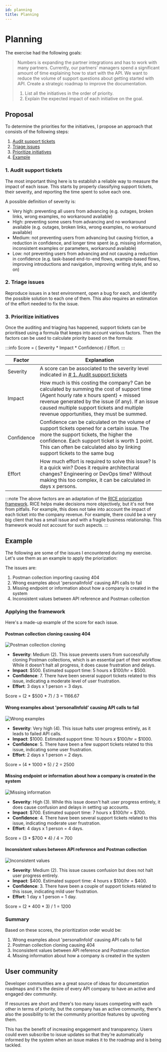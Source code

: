 ```yaml
---
id: planning
title: Planning
---
```


# Planning

The exercise had the following goals:

>Numbers is expanding the partner integrations and has to work with many partners. Currently,
>our partners' managers spend a significant amount of time explaining how to start with the API.
>We want to reduce the volume of support questions about getting started with API. Create a
>strategic roadmap to improve the documentation.
>1. List all the initiatives in the order of priority.
>2. Explain the expected impact of each initiative on the goal.

## Proposal

To determine the priorities for the initiatives, I propose an approach that consists of the following steps:

1. [Audit support tickets](#1-audit-support-tickets)
2. [Triage issues](#2-triage-issues)
3. [Prioritize initiatives](#3-prioritize-initiatives)
4. [Example](#example)

### 1. Audit support tickets

The most important thing here is to establish a reliable way to measure the impact of each issue. This starts by properly classifying support tickets, their severity, and reporting the time spent to solve each one.

A possible definition of severity is:

- Very high: preventing all users from advancing (e.g. outages, broken links, wrong examples, no workaround available)
- High: preventing some users from advancing and no workaround available (e.g. outages, broken links, wrong examples, no workaround available)
- Medium: not preventing users from advancing but causing friction, a reduction in confidence, and longer time spent (e.g. missing information, inconsistent examples or parameters, workaround available)
- Low: not preventing users from advancing and not causing a reduction in confidence (e.g. task-based end-to-end flows, example-based flows, improving introductions and navigation, improving writing style, and so on)

### 2. Triage issues

Reproduce issues in a test environment, open a bug for each, and identify the possible solution to each one of them. This also requires an estimation of the effort needed to fix the issue.

### 3. Prioritize initiatives

Once the auditing and triaging has happened, support tickets can be prioritised using a formula that keeps into account various factors. Then the factors can be used to calculate priority based on the formula:

:::info Score = ( Severity * Impact * Confidence) / Effort.
:::

| Factor  | Explanation |
| - | - |
| Severity | A score can be associated to the severity level indicated in [# 1. Audit support tickets](#1-audit-support-tickets) |
| Impact | How much is this costing the company? Can be calculated by summing the cost of support time (Agent hourly rate x hours spent) + missed revenue generated by the issue (if any). If an issue caused multiple support tickets and multiple revenue opportunities, they must be summed. |
| Confidence | Confidence can be calculated on the volume of support tickets opened for a certain issue. The more the support tickets, the higher the confidence. Each support ticket is worth 1 point. This can often be calculated also by linking support tickets to the same bug |
| Effort | How much effort is required to solve this issue? Is it a quick win? Does it require architectural changes? Engineering or DevOps time? Without making this too complex, it can be calculated in days x persons. |

:::note
The above factors are an adaptation of the [RICE priorization framework](https://www.intercom.com/blog/rice-simple-prioritization-for-product-managers/). RICE helps make decisions more objectively, but it's not free from pitfalls. For example, this does not take into account the impact of each ticket into the company revenue. For example, there could be a very big client that has a small issue and with a fragile business relationship. This framework would not account for such aspects.
:::

## Example

The following are some of the issues I encountered during my exercise. Let's use them as an example to apply the priorization:

The issues are:

1. Postman collection importing causing 404
2. Wrong examples about 'personalInfoId' causing API calls to fail
3. Missing endpoint or information about how a company is created in the system
4. Inconsistent values between API reference and Postman collection

### Applying the framework

Here's a made-up example of the score for each issue.

#### Postman collection cloning causing 404

![Postman collection cloning](assets/import-collection-failed.jpg)

- **Severity**: Medium (2). This issue prevents users from successfully cloning Postman collections, which is an essential part of their workflow. While it doesn't halt all progress, it does cause frustration and delays.
- **Impact**: $500. Estimated support time: 5 hours x $100/hr = $500.
- **Confidence**: 7. There have been several support tickets related to this issue, indicating a moderate level of user frustration.
- **Effort**: 3 days x 1 person = 3 days.

Score = (2 * $500 * 7) / 3 = 1166.67

#### Wrong examples about 'personalInfoId' causing API calls to fail

![Wrong examples](assets/personalInfoId.jpg)

- **Severity**: Very high (4). This issue halts user progress entirely, as it leads to failed API calls.
- **Impact**: $1000. Estimated support time: 10 hours x $100/hr = $1000.
- **Confidence**: 5. There have been a few support tickets related to this issue, indicating some user frustration.
- **Effort**: 2 days x 1 person = 2 days.

Score = (4 * 1000 * 5) / 2 = 2500

#### Missing endpoint or information about how a company is created in the system

![Missing information](assets/create-company.jpg)

- **Severity**: High (3). While this issue doesn't halt user progress entirely, it does cause confusion and delays in setting up accounts.
- **Impact**: $700. Estimated support time: 7 hours x $100/hr = $700.
- **Confidence**: 4. There have been several support tickets related to this issue, indicating moderate user frustration.
- **Effort**: 4 days x 1 person = 4 days.

Score = (3 * $700 * 4) / 4 = 700

#### Inconsistent values between API reference and Postman collection

![Inconsistent values](assets/inconsistent-placeholder.jpg)

- **Severity**: Medium (2). This issue causes confusion but does not halt user progress entirely.
- **Impact**: $400. Estimated support time: 4 hours x $100/hr = $400.
- **Confidence**: 3. There have been a couple of support tickets related to this issue, indicating mild user frustration.
- **Effort**: 1 day x 1 person = 1 day.

Score = (2 * 400 * 3) / 1 = 1200

### Summary

Based on these scores, the prioritization order would be:

1. Wrong examples about 'personalInfoId' causing API calls to fail
2. Postman collection cloning causing 404
3. Inconsistent values between API reference and Postman collection
4. Missing information about how a company is created in the system

## User community

Developer communities are a great source of ideas for documentation roadmaps and it's the desire of every API company to have an active and engaged dev community.

If resources are short and there's too many issues competing with each other in terms of priority, but the company has an active community, there's also the possibility to let the community prioritize features by upvoting them.

This has the benefit of increasing engagement and transparency. Users could even subscribe to issue updates so that they're automatically informed by the system when an issue makes it to the roadmap and is being tackled.
